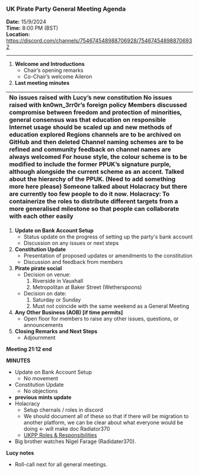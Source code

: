 ### **UK Pirate Party General Meeting Agenda**

**Date:** 15/9/2024  
**Time:** 8:00 PM (BST)  
**Location:** https://discord.com/channels/754674548988706928/754674548988706932

---

1. **Welcome and Introductions**  
   * Chair’s opening remarks  
   * Co-Chair’s welcome Aileron  
2. **Last meeting minutes**

| No issues raised with Lucy’s new constitution No issues raised with kn0wn\_3rr0r’s foreign policy Members discussed compromise between freedom and protection of minorities, general consensus was that education on responsible Internet usage should be scaled up and new methods of education explored Regions channels are to be archived on GitHub and then deleted Channel naming schemes are to be refined and community feedback on channel names are always welcomed For house style, the colour scheme is to be modified to include the former PPUK’s signature purple, although alongside the current scheme as an accent. Talked about the hierarchy of the PPUK. (Need to add something more here please) Someone talked about Holacracy but there are currently too few people to do it now. Holacracy: To containerize the roles to distribute different targets from a more generalised milestone so that people can collaborate with each other easily  |
| :---- |

1. **Update on Bank Account Setup**  
   * Status update on the progress of setting up the party's bank account  
   * Discussion on any issues or next steps  
2. **Constitution Update**  
   * Presentation of proposed updates or amendments to the constitution  
   * Discussion and feedback from members  
3. **Pirate pirate social**  
   * Decision on venue:  
     1. Riverside in Vauxhall  
     2. Metropolitan at Baker Street (Wetherspoons)  
   * Decision on date:  
     1. Saturday or Sunday  
     2. Must not coincide with the same weekend as a General Meeting  
4. **Any Other Business (AOB) \[if time permits\]**  
   * Open floor for members to raise any other issues, questions, or announcements  
5. **Closing Remarks and Next Steps**  
   * Adjournment

**Meeting 21:12  end**

**MINUTES** 

* Update on Bank Account Setup  
  * No movement  
* Constitution Update  
  * No objections   
* **previous mints update**  
* Holacracy  
  * Setup chernals / roles in discord  
  * We should document all of these so that if there will be migration to another platform, we can be clear about what everyone would be doing \<- will make doc Radiator370  
  * [UKPP Roles & Responsibilities](https://docs.google.com/spreadsheets/d/134UiVV84fSMBVRSw4raoqOKlkKHbUo1-myUc4qW3alA/edit?usp=sharing)  
* Big brother watches Nigel Farage (Radidater370). 

**Lucy notes**

* Roll-call next for all general meetings.